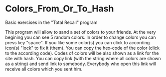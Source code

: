 # Colors_From_Or_To_Hash
Basic exercises in the "Total Recall" program

This program will allow to sand a set of colors to your friends.
At the very begining you can see 5 random colors. In order to change colors you can press key "space".
If you like some color(s) you can click to according icon(s) "lock" to fix it (them).
You can copy the hex-code of the color (click to the according code).
Codes of colors will be also shown as a link for the site with hash.
You can copy link (with the string where all colors are shown as a string) and send link to somebody.
Everybody who open this link will receive all colors which you sent him.

